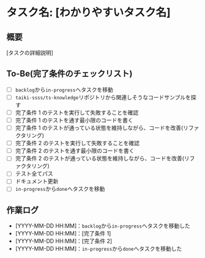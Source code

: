 # タスク名: [わかりやすいタスク名]

## 概要

[タスクの詳細説明]

## To-Be(完了条件のチェックリスト)

- [ ] `backlog`から`in-progress`へタスクを移動
- [ ] `taiki-ssss/ts-knowledge`リポジトリから関連しそうなコードサンプルを探す
- [ ] 完了条件 1 のテストを実行して失敗することを確認
- [ ] 完了条件 1 のテストを通す最小限のコードを書く
- [ ] 完了条件 1 のテストが通っている状態を維持しながら、コードを改善(リファクタリング)
- [ ] 完了条件 2 のテストを実行して失敗することを確認
- [ ] 完了条件 2 のテストを通す最小限のコードを書く
- [ ] 完了条件 2 のテストが通っている状態を維持しながら、コードを改善(リファクタリング)
- [ ] テスト全てパス
- [ ] ドキュメント更新
- [ ] `in-progress`から`done`へタスクを移動

## 作業ログ

- [YYYY-MM-DD HH:MM]：`backlog`から`in-progress`へタスクを移動した
- [YYYY-MM-DD HH:MM]：[完了条件 1]
- [YYYY-MM-DD HH:MM]：[完了条件 2]
- [YYYY-MM-DD HH:MM]：`in-progress`から`done`へタスクを移動した